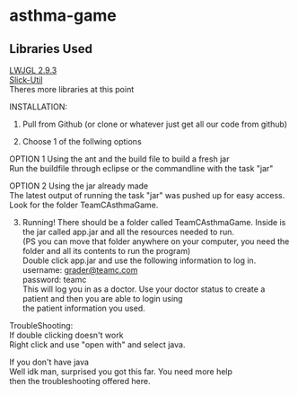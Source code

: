 # asthma-game

## Libraries Used
[LWJGL 2.9.3](http://legacy.lwjgl.org/download.php)<br>
[Slick-Util](http://slick.ninjacave.com/slick-util/)<br>
Theres more libraries at this point<br>

INSTALLATION:

1. Pull from Github (or clone or whatever just get all our code from github)

2. Choose 1 of the follwing options

OPTION 1 Using the ant and the build file to build a fresh jar <br>
Run the buildfile through eclipse or the commandline with the task "jar"

OPTION 2 Using the jar already made<br>
The latest output of running the task "jar" was pushed up for easy access.<br>
Look for the folder TeamCAsthmaGame.

3. Running!
There should be a folder called TeamCAsthmaGame. Inside is the jar called app.jar and all the resources needed to run.<br>
(PS you can move that folder anywhere on your computer, you need the folder and all its contents to run the program)<br>
Double click app.jar and use the following information to log in.<br>
username: grader@teamc.com<br>
password: teamc<br>
This will log you in as a doctor. Use your doctor status to create a patient and then you are able to login using<br>
the patient information you used.

TroubleShooting:<br>
If double clicking doesn't work<br>
Right click and use "open with" and select java.

If you don't have java<br>
Well idk man, surprised you got this far. You need more help<br>
then the troubleshooting offered here.
